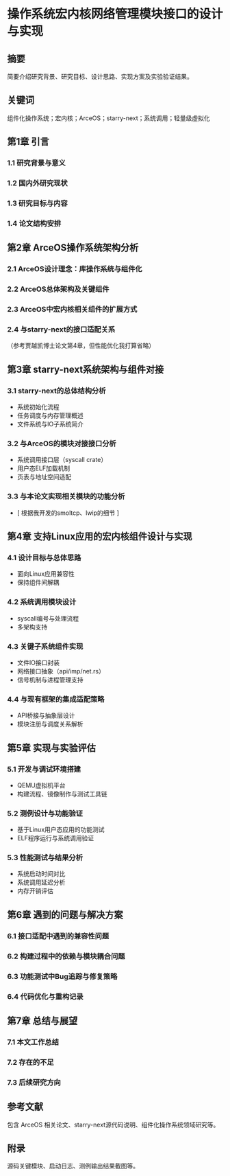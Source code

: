 # **操作系统宏内核网络管理模块接口的设计与实现**

## **摘要**
简要介绍研究背景、研究目标、设计思路、实现方案及实验验证结果。

## **关键词**
组件化操作系统；宏内核；ArceOS；starry-next；系统调用；轻量级虚拟化

## **第1章 引言**
### 1.1 研究背景与意义  
### 1.2 国内外研究现状  
### 1.3 研究目标与内容  
### 1.4 论文结构安排

## **第2章 ArceOS操作系统架构分析**
### 2.1 ArceOS设计理念：库操作系统与组件化  
### 2.2 ArceOS总体架构及关键组件  
### 2.3 ArceOS中宏内核相关组件的扩展方式  
### 2.4 与starry-next的接口适配关系  
（参考贾越凯博士论文第4章，但性能优化我打算省略）

## **第3章 starry-next系统架构与组件对接**
### 3.1 starry-next的总体结构分析  
- 系统初始化流程  
- 任务调度与内存管理概述  
- 文件系统与IO子系统简介

### 3.2 与ArceOS的模块对接接口分析  
- 系统调用接口层（syscall crate）  
- 用户态ELF加载机制  
- 页表与地址空间适配

### 3.3 与本论文实现相关模块的功能分析  
- [ 根据我开发的smoltcp、lwip的细节 ]

## **第4章 支持Linux应用的宏内核组件设计与实现**
### 4.1 设计目标与总体思路  
- 面向Linux应用兼容性  
- 保持组件间解耦

### 4.2 系统调用模块设计  
- syscall编号与处理流程  
- 多架构支持

### 4.3 关键子系统组件实现  
- 文件IO接口封装  
- 网络接口抽象（api/imp/net.rs）  
- 信号机制与进程管理支持

### 4.4 与现有框架的集成适配策略  
- API桥接与抽象层设计  
- 模块注册与调度关系解析

## **第5章 实现与实验评估**
### 5.1 开发与调试环境搭建  
- QEMU虚拟机平台  
- 构建流程、镜像制作与测试工具链

### 5.2 测例设计与功能验证  
- 基于Linux用户态应用的功能测试  
- ELF程序运行与系统调用验证

### 5.3 性能测试与结果分析  
- 系统启动时间对比  
- 系统调用延迟分析  
- 内存开销评估

## **第6章 遇到的问题与解决方案**
### 6.1 接口适配中遇到的兼容性问题  
### 6.2 构建过程中的依赖与模块耦合问题  
### 6.3 功能测试中Bug追踪与修复策略  
### 6.4 代码优化与重构记录

## **第7章 总结与展望**
### 7.1 本文工作总结  
### 7.2 存在的不足  
### 7.3 后续研究方向  

## **参考文献**
包含 ArceOS 相关论文、starry-next源代码说明、组件化操作系统领域研究等。

## **附录**
源码关键模块、启动日志、测例输出结果截图等。
